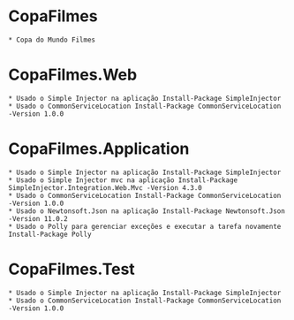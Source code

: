 # CopaFilmes
    * Copa do Mundo Filmes 

# CopaFilmes.Web
    * Usado o Simple Injector na aplicação Install-Package SimpleInjector
    * Usado o CommonServiceLocation Install-Package CommonServiceLocation -Version 1.0.0	

# CopaFilmes.Application
    * Usado o Simple Injector na aplicação Install-Package SimpleInjector
    * Usado o Simple Injector mvc na aplicação Install-Package SimpleInjector.Integration.Web.Mvc -Version 4.3.0
    * Usado o CommonServiceLocation Install-Package CommonServiceLocation -Version 1.0.0
    * Usado o Newtonsoft.Json na aplicação Install-Package Newtonsoft.Json -Version 11.0.2
    * Usado o Polly para gerenciar exceções e executar a tarefa novamente Install-Package Polly

# CopaFilmes.Test
    * Usado o Simple Injector na aplicação Install-Package SimpleInjector
    * Usado o CommonServiceLocation Install-Package CommonServiceLocation -Version 1.0.0	